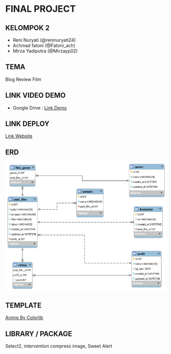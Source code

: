 <h1>FINAL PROJECT</h1>

<h2>KELOMPOK 2</h2>
<ul>
    <li>Reni Nuryati (@reninuryati24)</li>
    <li>Achmad fatoni (@Fatoni_ach)</li>
    <li>Mirza Yadiputra (@Mirzayp02)</li>
</ul>

<h2>TEMA</h2>
<p>Blog Review Film</p>

<h2>LINK VIDEO DEMO</h2>
<ul>
    <li>Google Drive : <a href="https://drive.google.com/drive/folders/1wEq2hx5MeCJEZy_IBi-sz5xbGQOTi-fD?usp=sharing">Link Demo</a></li>
</ul>

<h2>LINK DEPLOY</h2>
<a href="http://obscure-oasis-28828.herokuapp.com/">Link Website</a>

<h2>ERD</h2>
<img src="public/img/erd.png" alt="Desain ERD">

<h2>TEMPLATE</h2>
<a href="https://technext.github.io/anime/index.html">Anime By Colorlib</a>

<h2>LIBRARY / PACKAGE</h2>
<p>Select2, intervention compress image, Sweet Alert</p>
